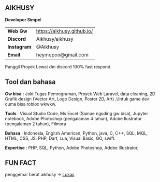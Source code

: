 ## AIKHUSY

**Developer Simpel**  
<table>
  <tr>
    <td><strong>Web Gw</strong></td>
    <td> <a href="https://aikhusy.github.io/">https://aikhusy.github.io/</a></td>
  </tr>
  <tr>
    <td><strong>Discord</strong></td>
    <td> Aikhusy/aikhusy</td>
  </tr>
  <tr>
    <td><strong>Instagram</strong></td>
    <td> @Aikhusy</td>
  </tr>
  <tr>
    <td><strong>Email</strong></td>
    <td> heymepoo@gmail.com</td>
  </tr>
</table>

Panggil Proyek Lewat dm discord 100% fast respond.

## Tool dan bahasa

**Gw bisa** : Joki Tugas Pemrograman, Proyek Web Laravel, data cleaning, 2D Grafik design (Vector Art, Logo Design, Poster 2D, Art) ,Untuk game dev cuma bisa roblox wkwkw.

**Tools** : Visual Studio Code, Ms Excel (Sampe ngoding gw bisa), Jupyter notebook, Adobe Photoshop (pengalaman 4 tahun), Adobe Ilustrator (pengalaman 2 tahun), Filmora 

**Bahasa** : Indonesia, English American, Python, java, C, C++, SQL, MQL, HTML, CSS, JS, PHP, Dart, Lua, Visual Basic, GO, swift.

**Expertise** : PHP, SQL, Python, Adobe Photoshop, Adobe Illustrator, 

## FUN FACT 
penggemar berat aikhusy -> <a href="https://github.com/lukasvalentino971">Lukas</a></td>
